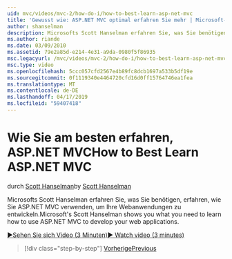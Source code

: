 ```yaml
---
uid: mvc/videos/mvc-2/how-do-i/how-to-best-learn-asp-net-mvc
title: 'Gewusst wie: ASP.NET MVC optimal erfahren Sie mehr | Microsoft-Dokumentation'
author: shanselman
description: Microsofts Scott Hanselman erfahren Sie, was Sie benötigen, erfahren, wie Sie ASP.NET MVC verwenden, um Ihre Webanwendungen zu entwickeln.
ms.author: riande
ms.date: 03/09/2010
ms.assetid: 79e2a85d-e214-4e31-a9da-0980f5f86935
msc.legacyurl: /mvc/videos/mvc-2/how-do-i/how-to-best-learn-asp-net-mvc
msc.type: video
ms.openlocfilehash: 5ccc057cfd2567e4b89fc8dcb1697a533b5df19e
ms.sourcegitcommit: 0f1119340e4464720cfd16d0ff15764746ea1fea
ms.translationtype: MT
ms.contentlocale: de-DE
ms.lasthandoff: 04/17/2019
ms.locfileid: "59407418"
---
```

# <a name="how-to-best-learn-aspnet-mvc"></a><span data-ttu-id="05059-103">Wie Sie am besten erfahren, ASP.NET MVC</span><span class="sxs-lookup"><span data-stu-id="05059-103">How to Best Learn ASP.NET MVC</span></span>

<span data-ttu-id="05059-104">durch [Scott Hanselman](https://github.com/shanselman)</span><span class="sxs-lookup"><span data-stu-id="05059-104">by [Scott Hanselman](https://github.com/shanselman)</span></span>

<span data-ttu-id="05059-105">Microsofts Scott Hanselman erfahren Sie, was Sie benötigen, erfahren, wie Sie ASP.NET MVC verwenden, um Ihre Webanwendungen zu entwickeln.</span><span class="sxs-lookup"><span data-stu-id="05059-105">Microsoft's Scott Hanselman shows you what you need to learn how to use ASP.NET MVC to develop your web applications.</span></span>

[<span data-ttu-id="05059-106">&#9654;Sehen Sie sich Video (3 Minuten)</span><span class="sxs-lookup"><span data-stu-id="05059-106">&#9654; Watch video (3 minutes)</span></span>](https://channel9.msdn.com/Blogs/ASP-NET-Site-Videos/how-to-best-learn-asp-net-mvc)

> [!div class="step-by-step"]
> [<span data-ttu-id="05059-107">Vorherige</span><span class="sxs-lookup"><span data-stu-id="05059-107">Previous</span></span>](5-minute-introduction-to-aspnet-mvc.md)
